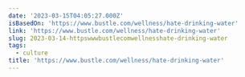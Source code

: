 ```yaml
---
date: '2023-03-15T04:05:27.000Z'
isBasedOn: 'https://www.bustle.com/wellness/hate-drinking-water'
link: 'https://www.bustle.com/wellness/hate-drinking-water'
slug: 2023-03-14-httpswwwbustlecomwellnesshate-drinking-water
tags:
  - culture
title: 'https://www.bustle.com/wellness/hate-drinking-water'
---
```

 
